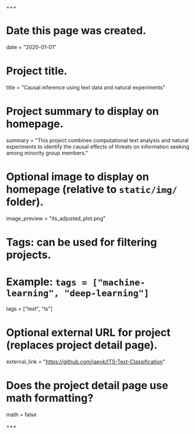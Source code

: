 +++
# Date this page was created.
date = "2020-01-01"

# Project title.
title = "Causal inference using text data and natural experiments"

# Project summary to display on homepage.
summary = "This project combines computational text analysis and natural experiments to identify the causal effects of threats on information seeking among minority group members."

# Optional image to display on homepage (relative to `static/img/` folder).
image_preview = "its_adjusted_plot.png"

# Tags: can be used for filtering projects.
# Example: `tags = ["machine-learning", "deep-learning"]`
tags = ["text", "ts"]

# Optional external URL for project (replaces project detail page).
external_link = "https://github.com/jaeyk/ITS-Text-Classification"

# Does the project detail page use math formatting?
math = false

+++

